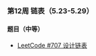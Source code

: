 ### 第12周 链表（5.23-5.29）

#### 题目（中等）

- [LeetCode #707 设计链表](https://leetcode.cn/problems/design-linked-list/)


